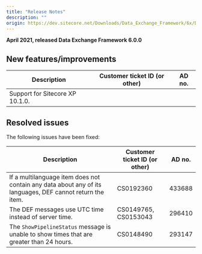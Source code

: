 ```yaml
---
title: "Release Notes"
description: ""
origin: https://dev.sitecore.net/Downloads/Data_Exchange_Framework/6x/Data_Exchange_Framework_600/Release_Notes
---
```


**April 2021, released Data Exchange Framework 6.0.0**

## New features/improvements

 | Description | Customer ticket ID (or other) | AD no. |
 | --- | --- | --- |
 | ​​Support for Sitecore XP 10.1.0. |  |  |

## Resolved issues

The following issues have been fixed:

 | Description | Customer ticket ID (or other) | AD no. |
 | --- | --- | --- |
 | If a multilanguage item does not contain any data about any of its languages, DEF cannot return the item. | CS0192360 | 433688 |
 | The DEF messages use UTC time instead of server time. | CS0149765, CS0153043 | 296410 |
 | The `ShowPipelineStatus` message is unable to show times that are greater than 24 hours. | CS0148490 | 293147 |